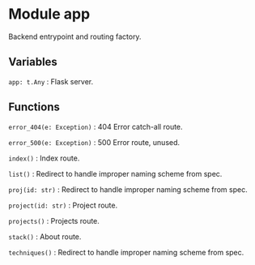Module app
==========
Backend entrypoint and routing factory.

Variables
---------

    
`app: t.Any`
:   Flask server.

Functions
---------

    
`error_404(e: Exception)`
:   404 Error catch-all route.

    
`error_500(e: Exception)`
:   500 Error route, unused.

    
`index()`
:   Index route.

    
`list()`
:   Redirect to handle improper naming scheme from spec.

    
`proj(id: str)`
:   Redirect to handle improper naming scheme from spec.

    
`project(id: str)`
:   Project route.

    
`projects()`
:   Projects route.

    
`stack()`
:   About route.

    
`techniques()`
:   Redirect to handle improper naming scheme from spec.